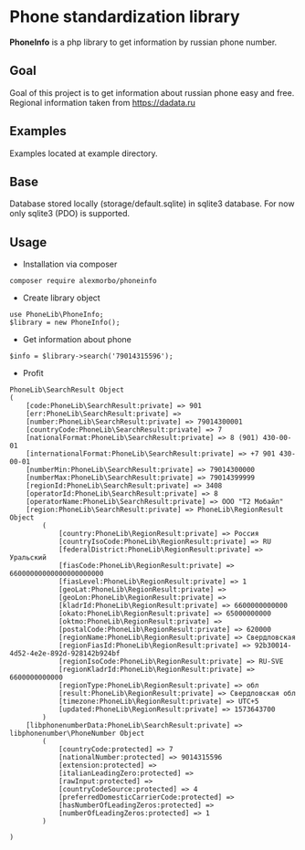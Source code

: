 # Phone standardization library
**PhoneInfo** is a php library to get information by russian phone number.

## Goal
Goal of this project is to get information about russian phone easy and free. 
Regional information taken from https://dadata.ru

## Examples
Examples located at example directory.

## Base
Database stored locally (storage/default.sqlite) in sqlite3 database.
For now only sqlite3 (PDO) is supported.

## Usage

- Installation via composer
```
composer require alexmorbo/phoneinfo
```
- Create library object
```
use PhoneLib\PhoneInfo;
$library = new PhoneInfo();
```
- Get information about phone
```
$info = $library->search('79014315596');
```
- Profit
```
PhoneLib\SearchResult Object
(
    [code:PhoneLib\SearchResult:private] => 901
    [err:PhoneLib\SearchResult:private] =>
    [number:PhoneLib\SearchResult:private] => 79014300001
    [countryCode:PhoneLib\SearchResult:private] => 7
    [nationalFormat:PhoneLib\SearchResult:private] => 8 (901) 430-00-01
    [internationalFormat:PhoneLib\SearchResult:private] => +7 901 430-00-01
    [numberMin:PhoneLib\SearchResult:private] => 79014300000
    [numberMax:PhoneLib\SearchResult:private] => 79014399999
    [regionId:PhoneLib\SearchResult:private] => 3408
    [operatorId:PhoneLib\SearchResult:private] => 8
    [operatorName:PhoneLib\SearchResult:private] => ООО "Т2 Мобайл"
    [region:PhoneLib\SearchResult:private] => PhoneLib\RegionResult Object
        (
            [country:PhoneLib\RegionResult:private] => Россия
            [countryIsoCode:PhoneLib\RegionResult:private] => RU
            [federalDistrict:PhoneLib\RegionResult:private] => Уральский
            [fiasCode:PhoneLib\RegionResult:private] => 66000000000000000000000
            [fiasLevel:PhoneLib\RegionResult:private] => 1
            [geoLat:PhoneLib\RegionResult:private] =>
            [geoLon:PhoneLib\RegionResult:private] =>
            [kladrId:PhoneLib\RegionResult:private] => 6600000000000
            [okato:PhoneLib\RegionResult:private] => 65000000000
            [oktmo:PhoneLib\RegionResult:private] =>
            [postalCode:PhoneLib\RegionResult:private] => 620000
            [regionName:PhoneLib\RegionResult:private] => Свердловская
            [regionFiasId:PhoneLib\RegionResult:private] => 92b30014-4d52-4e2e-892d-928142b924bf
            [regionIsoCode:PhoneLib\RegionResult:private] => RU-SVE
            [regionKladrId:PhoneLib\RegionResult:private] => 6600000000000
            [regionType:PhoneLib\RegionResult:private] => обл
            [result:PhoneLib\RegionResult:private] => Свердловская обл
            [timezone:PhoneLib\RegionResult:private] => UTC+5
            [updated:PhoneLib\RegionResult:private] => 1573643700
        )
    [libphonenumberData:PhoneLib\SearchResult:private] => libphonenumber\PhoneNumber Object
        (
            [countryCode:protected] => 7
            [nationalNumber:protected] => 9014315596
            [extension:protected] => 
            [italianLeadingZero:protected] => 
            [rawInput:protected] => 
            [countryCodeSource:protected] => 4
            [preferredDomesticCarrierCode:protected] => 
            [hasNumberOfLeadingZeros:protected] => 
            [numberOfLeadingZeros:protected] => 1
        )

)
```
